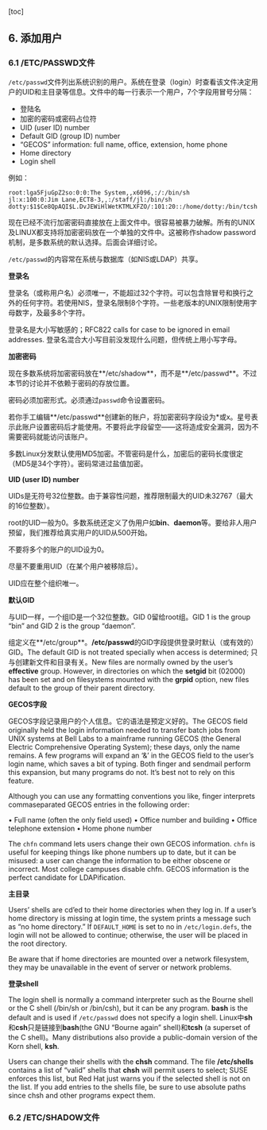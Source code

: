 [toc]

## 6. 添加用户

### 6.1 /ETC/PASSWD文件

`/etc/passwd`文件列出系统识别的用户。系统在登录（login）时查看该文件决定用户的UID和主目录等信息。文件中的每一行表示一个用户，7个字段用冒号分隔：

- 登陆名
- 加密的密码或密码占位符
- UID (user ID) number
- Default GID (group ID) number
- “GECOS” information: full name, office, extension, home phone
- Home directory
- Login shell

例如：

    root:lga5FjuGpZ2so:0:0:The System,,x6096,:/:/bin/sh
    jl:x:100:0:Jim Lane,ECT8-3,,:/staff/jl:/bin/sh
    dotty:$1$Ce8QpAQI$L.DvJEWiHlWetKTMLXFZO/:101:20::/home/dotty:/bin/tcsh

现在已经不流行加密密码直接放在上面文件中。很容易被暴力破解。所有的UNIX及LINUX都支持将加密密码放在一个单独的文件中。这被称作shadow password机制，是多数系统的默认选择。后面会详细讨论。

`/etc/passwd`的内容常在系统与数据库（如NIS或LDAP）共享。

**登录名**

登录名（或称用户名）必须唯一，不能超过32个字符。可以包含除冒号和换行之外的任何字符。若使用NIS，登录名限制8个字符。一些老版本的UNIX限制使用字母数字，及最多8个字符。

登录名是大小写敏感的；RFC822 calls for case to be ignored in email addresses. 登录名混合大小写目前没发现什么问题，但传统上用小写字母。

**加密密码**

现在多数系统将加密密码放在**/etc/shadow**，而不是**/etc/passwd**。不过本节的讨论并不依赖于密码的存放位置。

密码必须加密形式。必须通过`passwd`命令设置密码。

若你手工编辑**/etc/passwd**创建新的账户，将加密密码字段设为*或x。星号表示此账户设置密码后才能使用。不要将此字段留空——这将造成安全漏洞，因为不需要密码就能访问该账户。

多数Linux分发默认使用MD5加密。不管密码是什么，加密后的密码长度很定（MD5是34个字符）。密码常进过盐值加密。

**UID (user ID) number**

UIDs是无符号32位整数。由于兼容性问题，推荐限制最大的UID未32767（最大的16位整数）。

root的UID一般为0。多数系统还定义了伪用户如**bin**、**daemon**等。要给非人用户预留，我们推荐给真实用户的UID从500开始。

不要将多个的账户的UID设为0。

尽量不要重用UID（在某个用户被移除后）。

UID应在整个组织唯一。

**默认GID**

与UID一样，一个组ID是一个32位整数。GID 0留给root组。GID 1 is the group “bin” and GID 2 is the group “daemon”.

组定义在**/etc/group**。**/etc/passwd**的GID字段提供登录时默认（或有效的）GID。The default GID is not treated specially when access is determined; 只与创建新文件和目录有关。New files are normally owned by the user’s **effective** group. However, in directories on which the **setgid** bit (02000) has been set and on filesystems mounted with the **grpid** option, new files default to the group of their parent directory.

**GECOS字段**

GECOS字段记录用户的个人信息。它的语法是预定义好的。The GECOS field originally held the login information needed to transfer batch jobs from UNIX systems at Bell Labs to a mainframe running GECOS (the General Electric Comprehensive Operating System); these days, only the name remains. A few programs will expand an ‘&’ in the GECOS field to the user’s login name, which saves a bit of typing. Both finger and sendmail perform this expansion, but many programs do not. It’s best not to rely on this feature.

Although you can use any formatting conventions you like, finger interprets commaseparated GECOS entries in the following order:

• Full name (often the only field used)
• Office number and building
• Office telephone extension
• Home phone number

The `chfn` command lets users change their own GECOS information. `chfn` is useful for keeping things like phone numbers up to date, but it can be misused: a user can change the information to be either obscene or incorrect. Most college campuses disable chfn. GECOS information is the perfect candidate for LDAPification.

**主目录**

Users’ shells are cd’ed to their home directories when they log in. If a user’s home directory is missing at login time, the system prints a message such as “no home directory.” If `DEFAULT_HOME` is set to no in `/etc/login.defs`, the login will not be allowed to continue; otherwise, the user will be placed in the root directory.

Be aware that if home directories are mounted over a network filesystem, they may be unavailable in the event of server or network problems.

**登录shell**

The login shell is normally a command interpreter such as the Bourne shell or the C shell (/bin/sh or /bin/csh), but it can be any program. **bash** is the default and is used if `/etc/passwd` does not specify a login shell. Linux中**sh**和**csh**只是链接到**bash**(the GNU “Bourne again” shell)和**tcsh** (a superset of the C shell)。Many distributions also provide a public-domain version of the Korn shell, **ksh**.

Users can change their shells with the **chsh** command. The file **/etc/shells** contains a list of “valid” shells that **chsh** will permit users to select; SUSE enforces this list, but Red Hat just warns you if the selected shell is not on the list. If you add entries to the shells file, be sure to use absolute paths since chsh and other programs expect them.

### 6.2 /ETC/SHADOW文件
